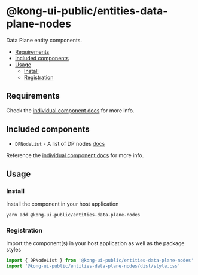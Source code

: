 # @kong-ui-public/entities-data-plane-nodes

Data Plane entity components.

- [Requirements](#requirements)
- [Included components](#included-components)
- [Usage](#usage)
  - [Install](#install)
  - [Registration](#registration)

## Requirements

Check the [individual component docs](#individual-component-documentation) for more info.

## Included components

- `DPNodeList` - A list of DP nodes [docs](docs/data-plane-node-list.md)

Reference the [individual component docs](#individual-component-documentation) for more info.

## Usage

### Install

Install the component in your host application

```sh
yarn add @kong-ui-public/entities-data-plane-nodes
```

### Registration

Import the component(s) in your host application as well as the package styles

```ts
import { DPNodeList } from '@kong-ui-public/entities-data-plane-nodes'
import '@kong-ui-public/entities-data-plane-nodes/dist/style.css'
```
